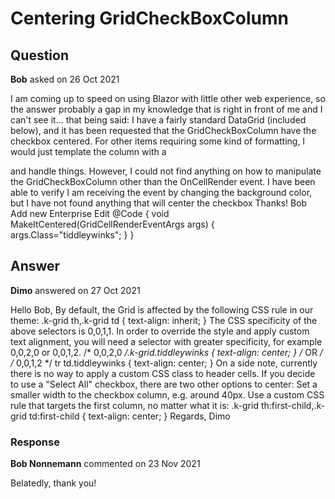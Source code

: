 # Centering GridCheckBoxColumn

## Question

**Bob** asked on 26 Oct 2021

I am coming up to speed on using Blazor with little other web experience, so the answer probably a gap in my knowledge that is right in front of me and I can't see it... that being said: I have a fairly standard DataGrid (included below), and it has been requested that the GridCheckBoxColumn have the checkbox centered. For other items requiring some kind of formatting, I would just template the column with a <div> and handle things. However, I could not find anything on how to manipulate the GridCheckBoxColumn other than the OnCellRender event. I have been able to verify I am receiving the event by changing the background color, but I have not found anything that will center the checkbox Thanks! Bob <TelerikGrid Data=@lstGridData SelectionMode="GridSelectionMode.Single" Pageable="true" SelectedItemsChanged="@((IEnumerable<CEnterprise> enterprises)=> OnSelect(enterprises))" Width="100%" PageSize="12"> <GridToolBar> <TelerikButton OnClick="@( ()=> EnterpriseEdit(null) )" Icon="add">Add new Enterprise</TelerikButton> </GridToolBar> <GridColumns> <GridCheckboxColumn SelectAll="false" Title="Select" OnCellRender="@( (e)=> MakeItCentered(e) )" /> <GridColumn Field="EnterpriseName" Title="Name" /> <GridColumn Field="DisplayLocation" Title="Location" /> <GridColumn Field="ContactName1" Title="Contact" /> <GridColumn Field="ContactName2" Title="Contact 2" /> <GridCommandColumn Title="Edit" Width="8%" Context="ctxAuthorizeViewRender"> <GridCommandButton OnClick="@((args)=> EnterpriseEdit(args.Item as CEnterprise))" Icon="edit">Edit</GridCommandButton> </GridCommandColumn> </GridColumns> </TelerikGrid> @Code { void MakeItCentered(GridCellRenderEventArgs args) { args.Class="tiddleywinks"; } }

## Answer

**Dimo** answered on 27 Oct 2021

Hello Bob, By default, the Grid is affected by the following CSS rule in our theme: .k-grid th,.k-grid td { text-align: inherit;
} The CSS specificity of the above selectors is 0,0,1,1. In order to override the style and apply custom text alignment, you will need a selector with greater specificity, for example 0,0,2,0 or 0,0,1,2. /* 0,0,2,0 */.k-grid.tiddleywinks { text-align: center;
} /* OR */ /* 0,0,1,2 */ tr td.tiddleywinks { text-align: center;
} On a side note, currently there is no way to apply a custom CSS class to header cells. If you decide to use a "Select All" checkbox, there are two other options to center: Set a smaller width to the checkbox column, e.g. around 40px. Use a custom CSS rule that targets the first column, no matter what it is: .k-grid th:first-child,.k-grid td:first-child { text-align: center;
} Regards, Dimo

### Response

**Bob Nonnemann** commented on 23 Nov 2021

Belatedly, thank you!
